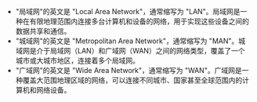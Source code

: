 - "局域网"的英文是 "Local Area Network"，通常缩写为 "LAN"。局域网是一种在有限地理范围内连接多台计算机和设备的网络，用于实现这些设备之间的数据共享和通信。
- "城域网"的英文是 "Metropolitan Area Network"，通常缩写为 "MAN"。城域网是介于局域网（LAN）和广域网（WAN）之间的网络类型，覆盖了一个城市或大城市地区，连接着多个局域网。
- "广域网"的英文是 "Wide Area Network"，通常缩写为 "WAN"。广域网是一种覆盖大范围地理区域的网络，可以连接不同城市、国家甚至全球范围内的计算机和网络设备。
